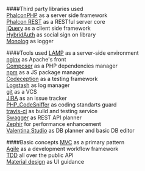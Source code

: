 ####Third party libraries used  
[PhalconPHP](https://phalconphp.com) as a server side framework  
[Phalcon REST](https://phalconist.com/redound/phalcon-rest) as a RESTful server core  
[jQuery](https://jquery.com/) as a client side framework  
[HybridAuth](http://hybridauth.sourceforge.net/) as social sign on library  
[Monolog](https://github.com/Seldaek/monolog) as logger  

####Tools used 
[LAMP](https://en.wikipedia.org/wiki/LAPP_(software_bundle)) as a server-side environment  
[nginx](http://nginx.org/) as Apache's front  
[Composer](https://getcomposer.org/) as a PHP dependencies manager  
[npm](https://www.npmjs.com/) as a JS package manager  
[Codeception](http://codeception.com/) as a testing framework  
[Logstash](https://github.com/elastic/logstash) as log manager  
[git](https://git-scm.com/) as a VCS  
[JIRA](https://mir24tv.atlassian.net/secure/RapidBoard.jspa?projectKey=MIR24) as an issue tracker  
[PHP_CodeSniffer](https://github.com/squizlabs/PHP_CodeSniffer) as coding standarts guard  
[travis-ci](https://travis-ci.org/) as build and testing service  
[Swagger](http://swagger.io/) as REST API planner  
[Zephir](http://zephir-lang.com/) for performance enhancement  
[Valentina Studio](https://www.valentina-db.com/en/download-valentina-studio) as DB planner and basic DB editor

####Basic concepts
[MVC](https://docs.phalconphp.com/en/latest/reference/mvc.html) as a primary pattern  
[Agile](http://agilemanifesto.org/iso/en/) as a development workflow framework  
[TDD](https://en.wikipedia.org/wiki/Test-driven_development) all over the public API  
[Material design](https://www.google.com/design/spec/material-design/introduction.html) as UI guidance
